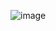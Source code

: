 ![image](https://user-images.githubusercontent.com/59025622/126102226-11fc2954-b444-46c1-8c16-0aeab2669be8.png)
